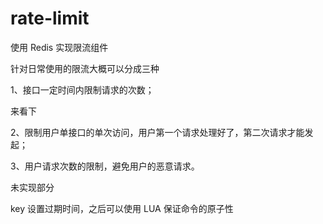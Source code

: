 # rate-limit

使用 Redis 实现限流组件  

针对日常使用的限流大概可以分成三种     

1、接口一定时间内限制请求的次数；  

来看下

2、限制用户单接口的单次访问，用户第一个请求处理好了，第二次请求才能发起；   

3、用户请求次数的限制，避免用户的恶意请求。   

未实现部分  

key 设置过期时间，之后可以使用 LUA 保证命令的原子性  



